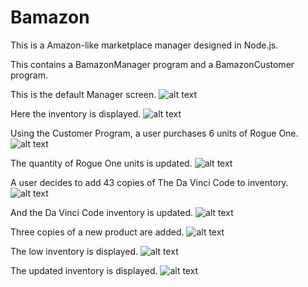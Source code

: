# Bamazon

This is a Amazon-like marketplace manager designed in Node.js.

This contains a BamazonManager program and a BamazonCustomer program.

This is the default Manager screen.
![alt text](assets/images/Screen_Shot_a.png)

Here the inventory is displayed.
![alt text](assets/images/Screen_Shot_b.png)

Using the Customer Program, a user purchases 6 units of Rogue One.
![alt text](assets/images/Screen_Shot_c.png)

The quantity of Rogue One units is updated.
![alt text](assets/images/Screen_Shot_d.png)

A user decides to add 43 copies of The Da Vinci Code to inventory. 
![alt text](assets/images/Screen_Shot_e.png)

And the Da Vinci Code inventory is updated.
![alt text](assets/images/Screen_Shot_f.png)

Three copies of a new product are added.
![alt text](assets/images/Screen_Shot_g.png)

The low inventory is displayed.
![alt text](assets/images/Screen_Shot_h.png)

The updated inventory is displayed.
![alt text](assets/images/Screen_Shot_i.png)
